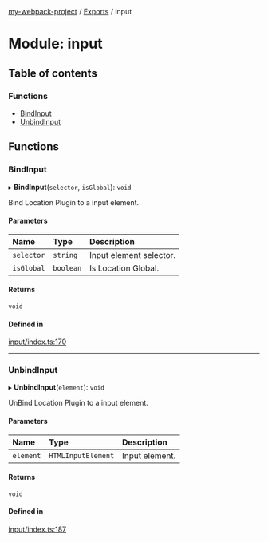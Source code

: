 [my-webpack-project](../README.md) / [Exports](../modules.md) / input

# Module: input

## Table of contents

### Functions

- [BindInput](input.md#bindinput)
- [UnbindInput](input.md#unbindinput)

## Functions

### BindInput

▸ **BindInput**(`selector`, `isGlobal`): `void`

Bind Location Plugin to a input element.

#### Parameters

| Name | Type | Description |
| :------ | :------ | :------ |
| `selector` | `string` | Input element selector. |
| `isGlobal` | `boolean` | Is Location Global. |

#### Returns

`void`

#### Defined in

[input/index.ts:170](https://github.com/hitendrarao/location/blob/56352cf/src/input/index.ts#L170)

___

### UnbindInput

▸ **UnbindInput**(`element`): `void`

UnBind Location Plugin to a input element.

#### Parameters

| Name | Type | Description |
| :------ | :------ | :------ |
| `element` | `HTMLInputElement` | Input element. |

#### Returns

`void`

#### Defined in

[input/index.ts:187](https://github.com/hitendrarao/location/blob/56352cf/src/input/index.ts#L187)
